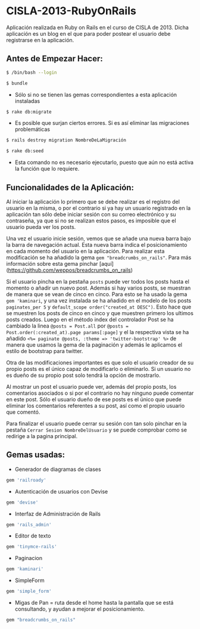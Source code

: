 CISLA-2013-RubyOnRails
======================

Aplicación realizada en Ruby on Rails en el curso de CISLA de 2013. Dicha aplicación es un blog en el que para poder postear el usuario debe registrarse en la aplicación.

Antes de Empezar Hacer:
-----------------------
```bash
$ /bin/bash --login
```
```bash
$ bundle
``` 
* Sólo si no se tienen las gemas correspondientes a esta aplicación instaladas

```bash
$ rake db:migrate 
```
* Es posible que surjan ciertos errores. Si es así eliminar las migraciones problemáticas 

```bash
$ rails destroy migration NombreDeLaMigración
```
```bash
$ rake db:seed
```
* Esta comando no es necesario ejecutarlo, puesto que aún no está activa la función que lo requiere.

Funcionalidades de la Aplicación:
---------------------------------

Al iniciar la aplicación lo primero que se debe realizar es el registro del usuario en la misma, o por el contrario si ya hay un usuario registrado en la aplicación tan sólo debe iniciar sesión con su correo electrónico y su contraseña, ya que si no se realizan estos pasos, es imposible que el usuario pueda ver los posts.

Una vez el usuario inicie sesión, vemos que se añade una nueva barra bajo la barra de navegación actual. Esta nueva barra indica el posicionamiento en cada momento del usuario en la aplicación. Para realizar esta modificación se ha añadido la gema `gem "breadcrumbs_on_rails"`.  Para más información sobre esta gema pinchar [aquí] (https://github.com/weppos/breadcrumbs_on_rails)

 Si el usuario pincha en la pestaña `posts`  puede ver todos los posts  hasta el momento o añadir un nuevo post. Además si hay varios posts, se muestran de manera que se vean de cinco en cinco. Para esto se ha usado la gema `gem 'kaminari`, y una vez instalada se ha añadido en el modelo de los posts `paginates_per 5` y `default_scope order("created_at DESC")`. Esto hace que se muestren los posts de cinco en cinco y que muestren primero los ultimos posts creados. Luego en el método index del controlador Post se ha cambiado la linea `@posts = Post.all` por `@posts = Post.order(:created_at).page params[:page]`  y el la respectiva vista se ha añadido `<%= paginate @posts, :theme => 'twitter-bootstrap' %>` de manera que usamos la gema de la paginación y además le aplicamos el estilo de bootstrap para twitter.

Otra de las modificaciones importantes es que solo el usuario creador de su propio posts es el único capaz de modificarlo o eliminarlo. Si un usuario no es dueño de su propio post solo tendrá la opción de mostrarlo. 

Al mostrar un post el usuario puede ver, además del propio posts, los comentarios asociados o si por el contrario no hay ninguno puede comentar en este post. Sólo el usuario dueño de ese posts es el único que puede eliminar los comentarios referentes a su post, así como el propio usuario que comentó.

Para finalizar el usuario puede cerrar su sesión con tan solo pinchar en la pestaña `Cerrar Sesion NombreDelUsuario` y se puede comprobar como se redirige a la pagina principal.

Gemas usadas:
-------------

* Generador de diagramas de clases
```bash
gem 'railroady'
```

* Autenticación de usuarios con Devise
```bash
gem 'devise'
```

* Interfaz de Administración de Rails
```bash
gem 'rails_admin'
```

* Editor de texto
```bash
gem 'tinymce-rails'
```

* Paginacion
```bash
gem 'kaminari'
```

* SimpleForm
```bash
gem 'simple_form'
```

* Migas de Pan =  ruta desde el home hasta la pantalla que se está consultando, y ayudan a mejorar el posicionamiento.
```bash
gem "breadcrumbs_on_rails"
```

